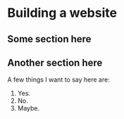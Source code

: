 # Building a website

## Some section here

## Another section here
A few things I want to say here are:
1. Yes.
1. No.
1. Maybe.
